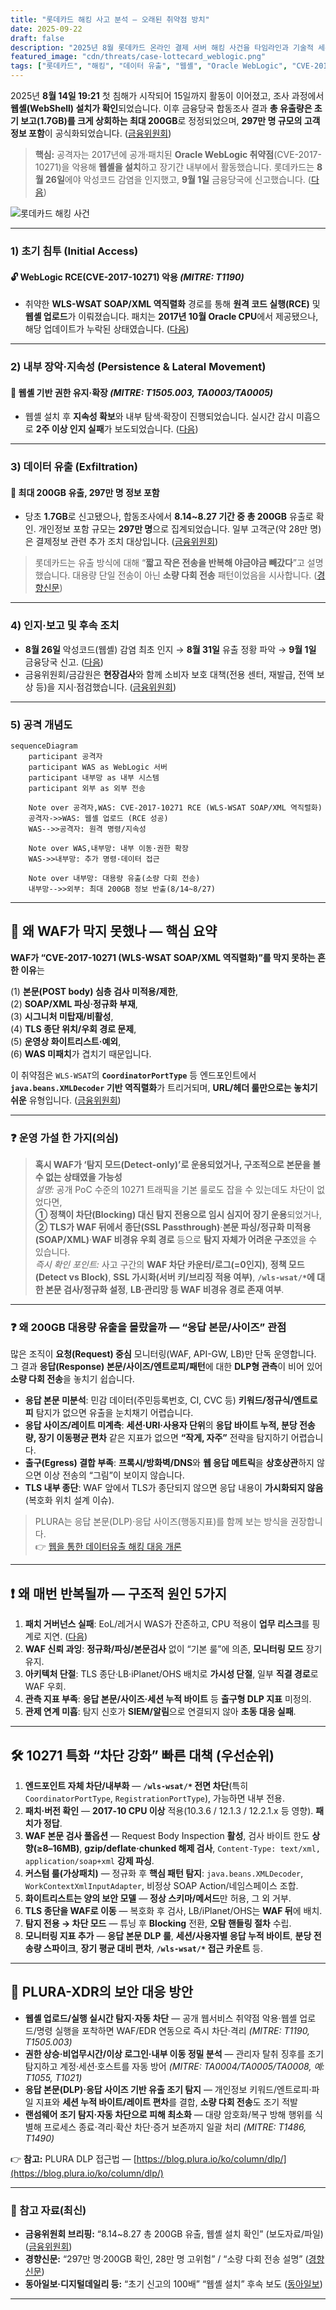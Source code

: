 ```yaml
---
title: "롯데카드 해킹 사고 분석 – 오래된 취약점 방치"
date: 2025-09-22
draft: false
description: "2025년 8월 롯데카드 온라인 결제 서버 해킹 사건을 타임라인과 기술적 세부, 웹셸 설치·유출 규모, 금융당국 후속 조치까지 종합 정리합니다. 핵심은 '왜 WAF가 막지 못했는가'와 '어떻게 운영해야 하는가'입니다."
featured_image: "cdn/threats/case-lottecard_weblogic.png"
tags: ["롯데카드", "해킹", "데이터 유출", "웹셸", "Oracle WebLogic", "CVE-2017-10271", "금융보안", "침해사고"]
---
```


2025년 **8월 14일 19:21** 첫 침해가 시작되어 15일까지 활동이 이어졌고, 조사 과정에서 **웹셸(WebShell) 설치가 확인**되었습니다. 이후 금융당국 합동조사 결과 **총 유출량은 초기 보고(1.7GB)를 크게 상회하는 최대 200GB**로 정정되었으며, **297만 명 규모의 고객 정보 포함**이 공식화되었습니다. ([금융위원회][1])

> **핵심:** 공격자는 2017년에 공개·패치된 **Oracle WebLogic 취약점**(CVE-2017-10271)을 악용해 **웹셸을 설치**하고 장기간 내부에서 활동했습니다. 롯데카드는 **8월 26일**에야 악성코드 감염을 인지했고, **9월 1일** 금융당국에 신고했습니다. ([다음][2])

<!--more-->

![롯데카드 해킹 사건](https://blog.plura.io/cdn/threats/case-lottecard_weblogic.png)

---

### 1) 초기 침투 (Initial Access)

#### 🔓 WebLogic RCE(CVE-2017-10271) 악용 *(MITRE: T1190)*

* 취약한 **WLS-WSAT SOAP/XML 역직렬화** 경로를 통해 **원격 코드 실행(RCE)** 및 **웹셸 업로드**가 이뤄졌습니다. 패치는 **2017년 10월 Oracle CPU**에서 제공됐으나, 해당 업데이트가 누락된 상태였습니다. ([다음][2])

---

### 2) 내부 장악·지속성 (Persistence & Lateral Movement)

#### 🚨 웹셸 기반 권한 유지·확장 *(MITRE: T1505.003, TA0003/TA0005)*

* 웹셸 설치 후 **지속성 확보**와 내부 탐색·확장이 진행되었습니다. 실시간 감시 미흡으로 **2주 이상 인지 실패**가 보도되었습니다. ([다음][2])

---

### 3) 데이터 유출 (Exfiltration)

#### 📂 최대 **200GB** 유출, **297만 명** 정보 포함

* 당초 **1.7GB**로 신고됐으나, 합동조사에서 **8.14\~8.27 기간 중 총 200GB** 유출로 확인. 개인정보 포함 규모는 **297만 명**으로 집계되었습니다. 일부 고객군(약 28만 명)은 결제정보 관련 추가 조치 대상입니다. ([금융위원회][1])

> 롯데카드는 유출 방식에 대해 “**짧고 작은 전송을 반복해 야금야금 빼갔다**”고 설명했습니다. 대용량 단일 전송이 아닌 **소량 다회 전송** 패턴이었음을 시사합니다. ([경향신문][3])

---

### 4) 인지·보고 및 후속 조치

* **8월 26일** 악성코드(웹셸) 감염 최초 인지 → **8월 31일** 유출 정황 파악 → **9월 1일** 금융당국 신고. ([다음][2])
* 금융위원회/금감원은 **현장검사**와 함께 소비자 보호 대책(전용 센터, 재발급, 전액 보상 등)을 지시·점검했습니다. ([금융위원회][1])

---

### 5) 공격 개념도

```mermaid
sequenceDiagram
    participant 공격자
    participant WAS as WebLogic 서버
    participant 내부망 as 내부 시스템
    participant 외부 as 외부 전송

    Note over 공격자,WAS: CVE-2017-10271 RCE (WLS-WSAT SOAP/XML 역직렬화)
    공격자->>WAS: 웹셸 업로드 (RCE 성공)
    WAS-->>공격자: 원격 명령/지속성

    Note over WAS,내부망: 내부 이동·권한 확장
    WAS->>내부망: 추가 명령·데이터 접근

    Note over 내부망: 대용량 유출(소량 다회 전송)
    내부망-->>외부: 최대 200GB 정보 반출(8/14~8/27)
```

---

## 🔎 왜 **WAF**가 막지 못했나 — 핵심 요약

**WAF가 “CVE-2017-10271 (WLS-WSAT SOAP/XML 역직렬화)”를 막지 못하는 흔한 이유**는  

(1) **본문(POST body) 심층 검사 미적용/제한**,   
(2) **SOAP/XML 파싱·정규화 부재**,  
(3) **시그니처 미탑재/비활성**,  
(4) **TLS 종단 위치/우회 경로 문제**,  
(5) **운영상 화이트리스트·예외**,  
(6) **WAS 미패치**가 겹치기 때문입니다.  

이 취약점은 `WLS-WSAT`의 **`CoordinatorPortType`** 등 엔드포인트에서 **`java.beans.XMLDecoder` 기반 역직렬화**가 트리거되며, **URL/헤더 룰만으로는 놓치기 쉬운** 유형입니다. ([금융위원회][1])

---

### ❓ 운영 가설 한 가지(의심)

> **혹시 WAF가 ‘탐지 모드(Detect-only)’로 운용되었거나, 구조적으로 본문을 볼 수 없는 상태였을 가능성**  
> *설명:* 공개 PoC 수준의 10271 트래픽을 기본 룰로도 잡을 수 있는데도 차단이 없었다면,  
> **① 정책이 차단(Blocking) 대신 탐지 전용으로 임시 심지어 장기 운용**되었거나,  
> **② TLS가 WAF 뒤에서 종단(SSL Passthrough)**·**본문 파싱/정규화 미적용(SOAP/XML)**·**WAF 비경유 우회 경로** 등으로 **탐지 자체가 어려운 구조**였을 수 있습니다.  
> *즉시 확인 포인트:* 사고 구간의 **WAF 차단 카운터/로그(=0인지)**, **정책 모드(Detect vs Block)**, **SSL 가시화(서버 키/브리징 적용 여부)**, **`/wls-wsat/*`에 대한 본문 검사/정규화 설정**, **LB·관리망 등 WAF 비경유 경로 존재 여부**.  

---

### ❓ 왜 200GB 대용량 유출을 몰랐을까 — “응답 본문/사이즈” 관점

많은 조직이 **요청(Request) 중심** 모니터링(WAF, API-GW, LB)만 단독 운영합니다. 그 결과 **응답(Response) 본문/사이즈/엔트로피/패턴**에 대한 **DLP형 관측**이 비어 있어 **소량 다회 전송**을 놓치기 쉽습니다.

* **응답 본문 미분석**: 민감 데이터(주민등록번호, CI, CVC 등) **키워드/정규식/엔트로피** 탐지가 없으면 유출을 눈치채기 어렵습니다.
* **응답 사이즈/레이트 미계측**: **세션·URI·사용자 단위**의 **응답 바이트 누적, 분당 전송량, 장기 이동평균 편차** 같은 지표가 없으면 **“작게, 자주”** 전략을 탐지하기 어렵습니다.
* **출구(Egress) 결합 부족**: **프록시/방화벽/DNS**와 **웹 응답 메트릭**을 **상호상관**하지 않으면 이상 전송의 “그림”이 보이지 않습니다.
* **TLS 내부 종단**: WAF 앞에서 TLS가 종단되지 않으면 응답 내용이 **가시화되지 않음**(복호화 위치 설계 이슈).

> PLURA는 응답 본문(DLP)·응답 사이즈(행동지표)를 함께 보는 방식을 권장합니다.  
> 👉 [웹을 통한 데이터유출 해킹 대응 개론](https://blog.plura.io/ko/column/dlp/)

---

## ❗ 왜 매번 반복될까 — 구조적 원인 5가지

1. **패치 거버넌스 실패**: EoL/레거시 WAS가 잔존하고, CPU 적용이 **업무 리스크**를 핑계로 지연. ([다음][2])
2. **WAF 신뢰 과잉**: **정규화/파싱/본문검사** 없이 “기본 룰”에 의존, **모니터링 모드** 장기 유지.
3. **아키텍처 단절**: TLS 종단·LB·iPlanet/OHS 배치로 **가시성 단절**, 일부 **직결 경로**로 WAF 우회.
4. **관측 지표 부족**: **응답 본문/사이즈·세션 누적 바이트** 등 **출구형 DLP 지표** 미정의.
5. **관제 연계 미흡**: 탐지 신호가 **SIEM/알림**으로 연결되지 않아 **초동 대응 실패**.

---

## 🛠 10271 특화 “차단 강화” 빠른 대책 (우선순위)

1. **엔드포인트 자체 차단/내부화** — **`/wls-wsat/*` 전면 차단**(특히 `CoordinatorPortType`, `RegistrationPortType`), 가능하면 내부 전용.
2. **패치·버전 확인** — **2017-10 CPU 이상** 적용(10.3.6 / 12.1.3 / 12.2.1.x 등 영향). **패치가 정답**.
3. **WAF 본문 검사 풀옵션** — Request Body Inspection **활성**, 검사 바이트 한도 **상향(≥8–16MB)**, **gzip/deflate·chunked 해제 검사**, `Content-Type: text/xml, application/soap+xml` **강제 파싱**.
4. **커스텀 룰(가상패치)** — 정규화 후 **핵심 패턴 탐지**: `java.beans.XMLDecoder`, `WorkContextXmlInputAdapter`, 비정상 SOAP Action/네임스페이스 조합.
5. **화이트리스트는 양의 보안 모델** — **정상 스키마/메서드**만 허용, 그 외 거부.
6. **TLS 종단을 WAF로 이동** — 복호화 후 검사, LB/iPlanet/OHS는 **WAF 뒤**에 배치.
7. **탐지 전용 → 차단 모드** — 튜닝 후 **Blocking** 전환, **오탐 핸들링 절차** 수립.
8. **모니터링 지표 추가** — **응답 본문 DLP 룰**, **세션/사용자별 응답 누적 바이트**, **분당 전송량 스파이크**, **장기 평균 대비 편차**, **`/wls-wsat/*` 접근 카운트** 등.

---

## 🌟 PLURA-XDR의 보안 대응 방안

* **웹셸 업로드/실행 실시간 탐지·자동 차단** — 공개 웹서비스 취약점 악용·웹셸 업로드/명령 실행을 포착하면 WAF/EDR 연동으로 즉시 차단·격리 *(MITRE: T1190, T1505.003)*
* **권한 상승·비업무시간/이상 로그인·내부 이동 정밀 분석** — 관리자 탈취 징후를 조기 탐지하고 계정·세션·호스트를 자동 방어 *(MITRE: TA0004/TA0005/TA0008, 예: T1055, T1021)*
* **응답 본문(DLP)·응답 사이즈 기반 유출 조기 탐지** — 개인정보 키워드/엔트로피·파일 지표와 **세션 누적 바이트/레이트 편차**를 결합, **소량 다회 전송**도 조기 적발
* **랜섬웨어 조기 탐지·자동 차단으로 피해 최소화** — 대량 암호화/복구 방해 행위를 식별해 프로세스 종료·격리·확산 차단·증거 보존까지 일괄 처리 *(MITRE: T1486, T1490)*

👉 **참고:** PLURA DLP 접근법 — [https://blog.plura.io/ko/column/dlp/](https://blog.plura.io/ko/column/dlp/)

---

### 📑 참고 자료(최신)

* **금융위원회 브리핑:** “8.14\~8.27 총 200GB 유출, 웹셸 설치 확인” (보도자료/파일) ([금융위원회][1])
* **경향신문:** “297만 명·200GB 확인, 28만 명 고위험” / “소량 다회 전송 설명” ([경향신문][4])
* **동아일보·디지털데일리 등:** “초기 신고의 100배” “웹셸 설치” 후속 보도 ([동아일보][5])

---

[1]: https://www.fsc.go.kr/no010101/85319?utm_source=chatgpt.com "롯데카드 정보유출 관련 긴급 대책회의 개최"
[2]: https://v.daum.net/v/20250918190600587?utm_source=chatgpt.com "뚫렸는데도 모르고, 얼마나 털렸는지도 깜깜…롯데카드 해킹 ..."
[3]: https://www.khan.co.kr/article/202509181845001?utm_source=chatgpt.com "보안투자 늘렸다더니 해킹 인지조차 못한 롯데카드…“피해액 ..."
[4]: https://www.khan.co.kr/article/202509182221005?utm_source=chatgpt.com "롯데카드 297만명 정보 털렸다"
[5]: https://www.donga.com/news/Economy/article/all/20250918/132411983/2?utm_source=chatgpt.com "[단독]롯데카드 해킹 데이터, 첫 신고의 100배 유출"
